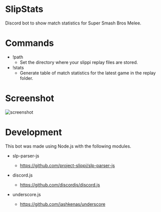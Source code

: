 # SlipStats
Discord bot to show match statistics for Super Smash Bros Melee.

# Commands
* !path 
  * Set the directory where your slippi replay files are stored.
* !stats 
  * Generate table of match statistics for the latest game in the replay folder.
 
# Screenshot
![screenshot](https://i.imgur.com/KpyJG1t.png)

# Development
This bot was made using Node.js with the following modules.
* slp-parser-js 
  * https://github.com/project-slippi/slp-parser-js

* discord.js 
  * https://github.com/discordjs/discord.js

* underscore.js 
  * https://github.com/jashkenas/underscore
